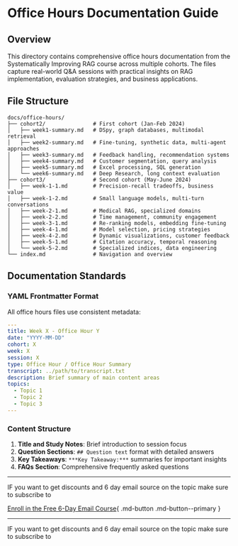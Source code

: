# Office Hours Documentation Guide

## Overview

This directory contains comprehensive office hours documentation from the Systematically Improving RAG course across multiple cohorts. The files capture real-world Q&A sessions with practical insights on RAG implementation, evaluation strategies, and business applications.

## File Structure

```
docs/office-hours/
├── cohort2/               # First cohort (Jan-Feb 2024)
│   ├── week1-summary.md   # DSpy, graph databases, multimodal retrieval
│   ├── week2-summary.md   # Fine-tuning, synthetic data, multi-agent approaches
│   ├── week3-summary.md   # Feedback handling, recommendation systems
│   ├── week4-summary.md   # Customer segmentation, query analysis
│   ├── week5-summary.md   # Excel processing, SQL generation
│   └── week6-summary.md   # Deep Research, long context evaluation
├── cohort3/               # Second cohort (May-June 2024)
│   ├── week-1-1.md        # Precision-recall tradeoffs, business value
│   ├── week-1-2.md        # Small language models, multi-turn conversations
│   ├── week-2-1.md        # Medical RAG, specialized domains
│   ├── week-2-2.md        # Time management, community engagement
│   ├── week-3-1.md        # Re-ranking models, embedding fine-tuning
│   ├── week-4-1.md        # Model selection, pricing strategies
│   ├── week-4-2.md        # Dynamic visualizations, customer feedback
│   ├── week-5-1.md        # Citation accuracy, temporal reasoning
│   └── week-5-2.md        # Specialized indices, data engineering
└── index.md               # Navigation and overview
```

## Documentation Standards

### YAML Frontmatter Format

All office hours files use consistent metadata:

```yaml
---
title: Week X - Office Hour Y
date: "YYYY-MM-DD"
cohort: X
week: X
session: X
type: Office Hour / Office Hour Summary
transcript: ../path/to/transcript.txt
description: Brief summary of main content areas
topics:
  - Topic 1
  - Topic 2
  - Topic 3
---
```

### Content Structure

1. **Title and Study Notes**: Brief introduction to session focus
2. **Question Sections**: `## Question text` format with detailed answers
3. **Key Takeaways**: `***Key Takeaway:***` summaries for important insights
4. **FAQs Section**: Comprehensive frequently asked questions

---

IF you want to get discounts and 6 day email source on the topic make sure to subscribe to

[Enroll in the Free 6-Day Email Course](https://improvingrag.com/){ .md-button .md-button--primary }

---

IF you want to get discounts and 6 day email source on the topic make sure to subscribe to

<script async data-uid="010fd9b52b" src="https://fivesixseven.kit.com/010fd9b52b/index.js"></script>
